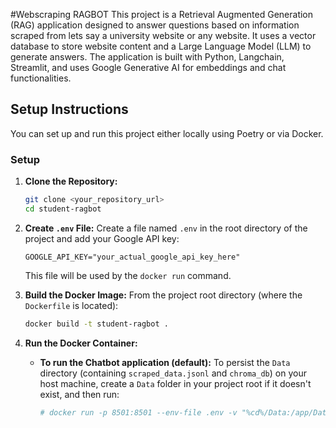 
#Webscraping RAGBOT
This project is a Retrieval Augmented Generation (RAG) application designed to answer questions based on information scraped from lets say a university website or any website. It uses a vector database to store website content and a Large Language Model (LLM) to generate answers. The application is built with Python, Langchain, Streamlit, and uses Google Generative AI for embeddings and chat functionalities.

## Setup Instructions

You can set up and run this project either locally using Poetry or via Docker.

### Setup

1.  **Clone the Repository:**
    ```bash
    git clone <your_repository_url>
    cd student-ragbot
    ```

2.  **Create `.env` File:**
    Create a file named `.env` in the root directory of the project and add your Google API key:
    ```env
    GOOGLE_API_KEY="your_actual_google_api_key_here"
    ```
    This file will be used by the `docker run` command.

3.  **Build the Docker Image:**
    From the project root directory (where the `Dockerfile` is located):
    ```bash
    docker build -t student-ragbot .
    ```

4.  **Run the Docker Container:**

    * **To run the Chatbot application (default):**
        To persist the `Data` directory (containing `scraped_data.jsonl` and `chroma_db`) on your host machine, create a `Data` folder in your project root if it doesn't exist, and then run:
        ```bash
        # docker run -p 8501:8501 --env-file .env -v "%cd%/Data:/app/Data" student-ragbot
        ```
